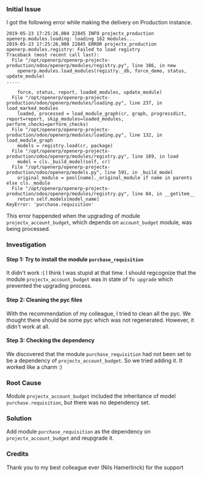 ### Initial Issue
I got the following error while making the delivery on Production instance.
```
2019-05-23 17:25:26,804 22845 INFO projectx_production openerp.modules.loading: loading 162 modules...
2019-05-23 17:25:26,900 22845 ERROR projectx_production openerp.modules.registry: Failed to load registry
Traceback (most recent call last):
  File "/opt/openerp/openerp-projectx-production/odoo/openerp/modules/registry.py", line 386, in new
    openerp.modules.load_modules(registry._db, force_demo, status, update_module)
.....

    force, status, report, loaded_modules, update_module)
  File "/opt/openerp/openerp-projectx-production/odoo/openerp/modules/loading.py", line 237, in load_marked_modules
    loaded, processed = load_module_graph(cr, graph, progressdict, report=report, skip_modules=loaded_modules, perform_checks=perform_checks)
  File "/opt/openerp/openerp-projectx-production/odoo/openerp/modules/loading.py", line 132, in load_module_graph
    models = registry.load(cr, package)
  File "/opt/openerp/openerp-projectx-production/odoo/openerp/modules/registry.py", line 169, in load
    model = cls._build_model(self, cr)
  File "/opt/openerp/openerp-projectx-production/odoo/openerp/models.py", line 591, in _build_model
    original_module = pool[name]._original_module if name in parents else cls._module
  File "/opt/openerp/openerp-projectx-production/odoo/openerp/modules/registry.py", line 84, in __getitem__
    return self.models[model_name]
KeyError: 'purchase.requisition'
```
This error happended when the upgrading of module `projectx_account_budget`, which depends on `account_budget` module, was being processed.

### Investigation
#### Step 1: Try to install the module `purchase_requisition`
It didn't work :( I think I was stupid at that time. I should regcognize that the module `projectx_account_budget` was in state of `To upgrade` which prevented the upgrading process.

#### Step 2: Cleaning the pyc files
With the recommendation of my colleague, I tried to clean all the pyc. We thought there should be some pyc which was not regenerated. However, it didn't work at all.

#### Step 3: Checking the dependency
We discovered that the module `purchase_requisition` had not been set to be a dependency of `projectx_account_budget`. So we tried adding it. It worked like a charm :)

### Root Cause
Module `projectx_account_budget` included the inheritance of model `purchase.requisition`, but there was no dependency set.

### Solution
Add module `purchase_requisition` as the dependency on `projectx_account_budget` and reupgrade it.


### Credits
Thank you to my best colleague ever (Nils Hamerlinck) for the support
